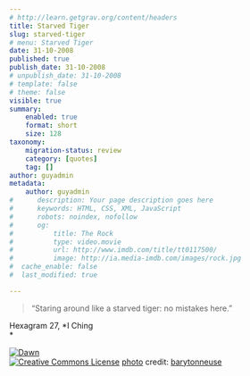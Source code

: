 ```yaml
---
# http://learn.getgrav.org/content/headers
title: Starved Tiger
slug: starved-tiger
# menu: Starved Tiger
date: 31-10-2008
published: true
publish_date: 31-10-2008
# unpublish_date: 31-10-2008
# template: false
# theme: false
visible: true
summary:
    enabled: true
    format: short
    size: 128
taxonomy:
    migration-status: review
    category: [quotes]
    tag: []
author: guyadmin
metadata:
    author: guyadmin
#      description: Your page description goes here
#      keywords: HTML, CSS, XML, JavaScript
#      robots: noindex, nofollow
#      og:
#          title: The Rock
#          type: video.movie
#          url: http://www.imdb.com/title/tt0117500/
#          image: http://ia.media-imdb.com/images/rock.jpg
#  cache_enable: false
#  last_modified: true

---
```


> “Staring around like a starved tiger: no mistakes here.”

Hexagram 27, *I Ching  
*

[![Dawn](http://farm1.static.flickr.com/36/98044848_20810b2f7e.jpg)](http://www.flickr.com/photos/55384811@N00/98044848/ "Dawn")  
[![Creative Commons License](https://2018.guyjames.com/wp-content/plugins/photo-dropper/images/cc.png)](http://creativecommons.org/licenses/by-nc/2.0/ "Attribution-NonCommercial License") [photo](http://www.photodropper.com/photos/) credit: [barytonneuse](http://www.flickr.com/photos/55384811@N00/98044848/ "barytonneuse")